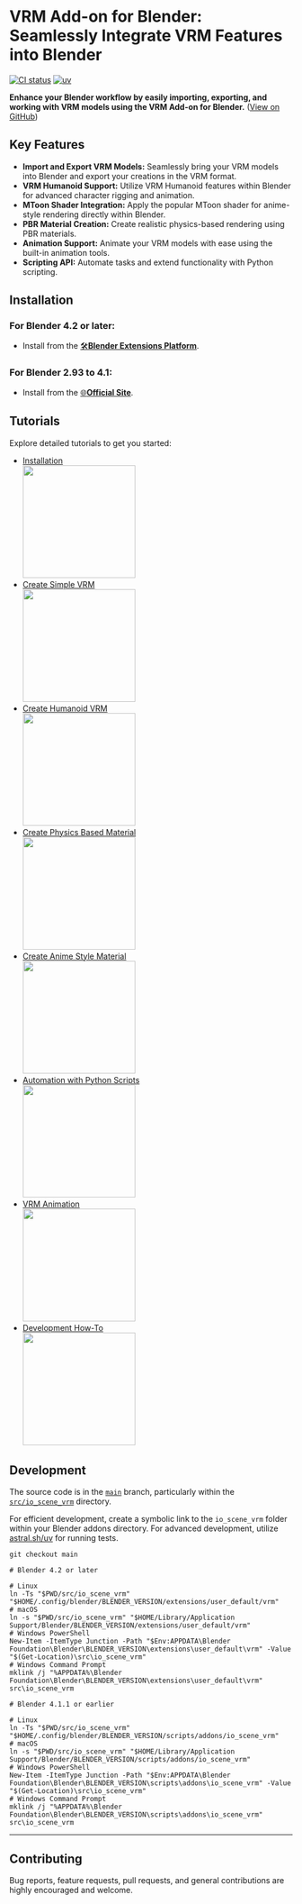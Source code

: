 # VRM Add-on for Blender: Seamlessly Integrate VRM Features into Blender

[![CI status](https://github.com/saturday06/VRM-Addon-for-Blender/actions/workflows/test.yml/badge.svg?branch=main)](https://github.com/saturday06/VRM-Addon-for-Blender/actions) [![uv](https://img.shields.io/endpoint?url=https://raw.githubusercontent.com/astral-sh/uv/main/assets/badge/v0.json)](https://github.com/astral-sh/uv)

**Enhance your Blender workflow by easily importing, exporting, and working with VRM models using the VRM Add-on for Blender.**  ([View on GitHub](https://github.com/saturday06/VRM-Addon-for-Blender))

## Key Features

*   **Import and Export VRM Models:** Seamlessly bring your VRM models into Blender and export your creations in the VRM format.
*   **VRM Humanoid Support:** Utilize VRM Humanoid features within Blender for advanced character rigging and animation.
*   **MToon Shader Integration:** Apply the popular MToon shader for anime-style rendering directly within Blender.
*   **PBR Material Creation:** Create realistic physics-based rendering using PBR materials.
*   **Animation Support:** Animate your VRM models with ease using the built-in animation tools.
*   **Scripting API:** Automate tasks and extend functionality with Python scripting.

## Installation

### For Blender 4.2 or later:

*   Install from the [🛠️**Blender Extensions Platform**](https://extensions.blender.org/add-ons/vrm).

### For Blender 2.93 to 4.1:

*   Install from the [🌐**Official Site**](https://vrm-addon-for-blender.info).

## Tutorials

Explore detailed tutorials to get you started:

*   [Installation](https://vrm-addon-for-blender.info/en/installation?locale_redirection)
    <br/>
    <img width="200" src="https://vrm-addon-for-blender.info/images/installation.gif">
*   [Create Simple VRM](https://vrm-addon-for-blender.info/en/create-simple-vrm-from-scratch?locale_redirection)
    <br/>
    <img width="200" src="https://vrm-addon-for-blender.info/images/simple.gif">
*   [Create Humanoid VRM](https://vrm-addon-for-blender.info/en/create-humanoid-vrm-from-scratch?locale_redirection)
    <br/>
    <img width="200" src="https://vrm-addon-for-blender.info/images/humanoid.gif">
*   [Create Physics Based Material](https://vrm-addon-for-blender.info/en/material-pbr?locale_redirection)
    <br/>
    <img width="200" src="https://vrm-addon-for-blender.info/images/material_pbr.gif">
*   [Create Anime Style Material](https://vrm-addon-for-blender.info/en/material-mtoon?locale_redirection)
    <br/>
    <img width="200" src="https://vrm-addon-for-blender.info/images/material_mtoon.gif">
*   [Automation with Python Scripts](https://vrm-addon-for-blender.info/en/scripting-api?locale_redirection)
    <br/>
    <img width="200" src="https://vrm-addon-for-blender.info/images/scripting_api.gif">
*   [VRM Animation](https://vrm-addon-for-blender.info/en/animation?locale_redirection)
    <br/>
    <img width="200" src="https://vrm-addon-for-blender.info/images/animation.gif">
*   [Development How-To](https://vrm-addon-for-blender.info/en/development?locale_redirection)
    <br/>
    <img width="200" src="https://vrm-addon-for-blender.info/images/animation.gif">

## Development

The source code is in the [`main`](https://github.com/saturday06/VRM-Addon-for-Blender/tree/main) branch, particularly within the [`src/io_scene_vrm`](https://github.com/saturday06/VRM-Addon-for-Blender/tree/main/src/io_scene_vrm) directory.

For efficient development, create a symbolic link to the `io_scene_vrm` folder within your Blender addons directory. For advanced development, utilize [astral.sh/uv](https://docs.astral.sh/uv/) for running tests.

```text
git checkout main

# Blender 4.2 or later

# Linux
ln -Ts "$PWD/src/io_scene_vrm" "$HOME/.config/blender/BLENDER_VERSION/extensions/user_default/vrm"
# macOS
ln -s "$PWD/src/io_scene_vrm" "$HOME/Library/Application Support/Blender/BLENDER_VERSION/extensions/user_default/vrm"
# Windows PowerShell
New-Item -ItemType Junction -Path "$Env:APPDATA\Blender Foundation\Blender\BLENDER_VERSION\extensions\user_default\vrm" -Value "$(Get-Location)\src\io_scene_vrm"
# Windows Command Prompt
mklink /j "%APPDATA%\Blender Foundation\Blender\BLENDER_VERSION\extensions\user_default\vrm" src\io_scene_vrm

# Blender 4.1.1 or earlier

# Linux
ln -Ts "$PWD/src/io_scene_vrm" "$HOME/.config/blender/BLENDER_VERSION/scripts/addons/io_scene_vrm"
# macOS
ln -s "$PWD/src/io_scene_vrm" "$HOME/Library/Application Support/Blender/BLENDER_VERSION/scripts/addons/io_scene_vrm"
# Windows PowerShell
New-Item -ItemType Junction -Path "$Env:APPDATA\Blender Foundation\Blender\BLENDER_VERSION\scripts\addons\io_scene_vrm" -Value "$(Get-Location)\src\io_scene_vrm"
# Windows Command Prompt
mklink /j "%APPDATA%\Blender Foundation\Blender\BLENDER_VERSION\scripts\addons\io_scene_vrm" src\io_scene_vrm
```

---

## Contributing

Bug reports, feature requests, pull requests, and general contributions are highly encouraged and welcome.